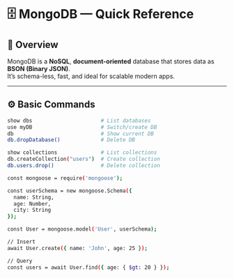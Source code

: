 # 🗄️ MongoDB — Quick Reference

## 📘 Overview
MongoDB is a **NoSQL**, **document-oriented** database that stores data as **BSON (Binary JSON)**.  
It’s schema-less, fast, and ideal for scalable modern apps.

---

## ⚙️ Basic Commands
```bash
show dbs                      # List databases
use myDB                      # Switch/create DB
db                            # Show current DB
db.dropDatabase()             # Delete DB

show collections              # List collections
db.createCollection("users")  # Create collection
db.users.drop()               # Delete collection

const mongoose = require('mongoose');

const userSchema = new mongoose.Schema({
  name: String,
  age: Number,
  city: String
});

const User = mongoose.model('User', userSchema);

// Insert
await User.create({ name: 'John', age: 25 });

// Query
const users = await User.find({ age: { $gt: 20 } });
